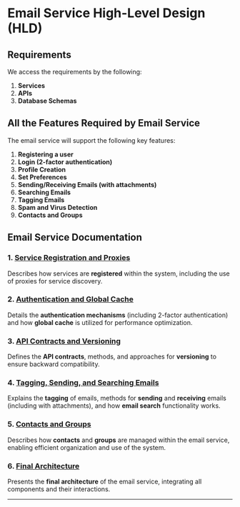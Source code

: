 # Email Service High-Level Design (HLD)

## Requirements

We access the requirements by the following:

1) **Services**
2) **APIs**
3) **Database Schemas**


## All the Features Required by Email Service

The email service will support the following key features:

1. **Registering a user**
2. **Login (2-factor authentication)**
3. **Profile Creation**
4. **Set Preferences**
5. **Sending/Receiving Emails (with attachments)**
6. **Searching Emails**
7. **Tagging Emails**
8. **Spam and Virus Detection**
9. **Contacts and Groups**


## Email Service Documentation

### 1. [Service Registration and Proxies](./service-registration-and-proxies.md)

Describes how services are **registered** within the system, including the use of proxies for service discovery.

### 2. [Authentication and Global Cache](./auth-global-cache.md)

Details the **authentication mechanisms** (including 2-factor authentication) and how **global cache** is utilized for performance optimization.

### 3. [API Contracts and Versioning](./api-contracts-and-versioning.md)

Defines the **API contracts**, methods, and approaches for **versioning** to ensure backward compatibility.

### 4. [Tagging, Sending, and Searching Emails](./tagging-sending-searching.md)

Explains the **tagging** of emails, methods for **sending** and **receiving** emails (including with attachments), and how **email search** functionality works.

### 5. [Contacts and Groups](./contacts-and-groups.md)

Describes how **contacts** and **groups** are managed within the email service, enabling efficient organization and use of the system.

### 6. [Final Architecture](./final-architecture.md)

Presents the **final architecture** of the email service, integrating all components and their interactions.

---